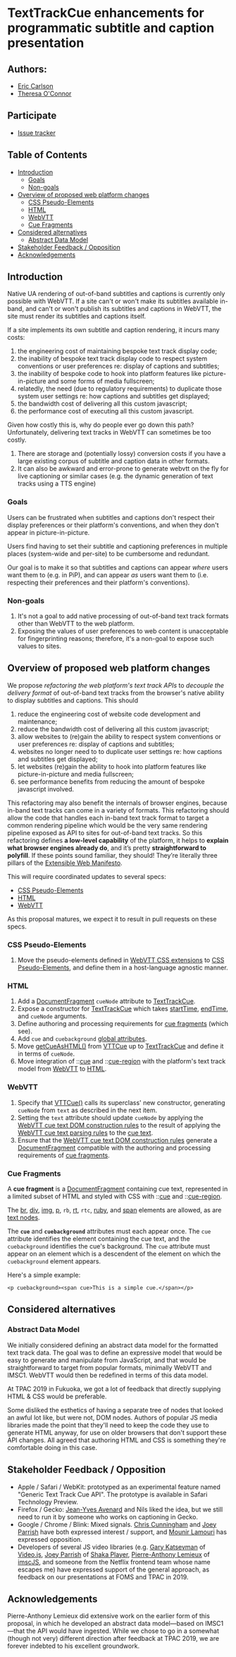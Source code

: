 # TextTrackCue enhancements for programmatic subtitle and caption presentation

## Authors:

- [Eric Carlson](https://github.com/eric-carlson)
- [Theresa O'Connor](https://github.com/hober)

## Participate

- [Issue tracker](https://github.com/WebKit/explainers/labels/text%20tracks)

## Table of Contents

<!-- START doctoc generated TOC please keep comment here to allow auto update -->
<!-- DON'T EDIT THIS SECTION, INSTEAD RE-RUN doctoc TO UPDATE -->


- [Introduction](#introduction)
  - [Goals](#goals)
  - [Non-goals](#non-goals)
- [Overview of proposed web platform changes](#overview-of-proposed-web-platform-changes)
  - [CSS Pseudo-Elements](#css-pseudo-elements)
  - [HTML](#html)
  - [WebVTT](#webvtt)
  - [Cue Fragments](#cue-fragments)
- [Considered alternatives](#considered-alternatives)
  - [Abstract Data Model](#abstract-data-model)
- [Stakeholder Feedback / Opposition](#stakeholder-feedback--opposition)
- [Acknowledgements](#acknowledgements)

<!-- END doctoc generated TOC please keep comment here to allow auto update -->

## Introduction

Native UA rendering of out-of-band subtitles and captions is currently
only possible with WebVTT. If a site can't or won't make its subtitles
available in-band, and can't or won't publish its subtitles and captions
in WebVTT, the site must render its subtitles and captions itself.

If a site implements its own subtitle and caption rendering, it incurs
many costs:

1. the engineering cost of maintaining bespoke text track display code;
2. the inability of bespoke text track display code to respect system
   conventions or user preferences re: display of captions and
   subtitles;
3. the inability of bespoke code to hook into platform features like
   picture-in-picture and some forms of media fullscreen;
4. relatedly, the need (due to regulatory requirements) to duplicate
   those system user settings re: how captions and subtitles get
   displayed;
5. the bandwidth cost of delivering all this custom javascript;
6. the performance cost of executing all this custom javascript.

Given how costly this is, why do people ever go down this path?
Unfortunately, delivering text tracks in WebVTT can sometimes be too
costly.

1. There are storage and (potentially lossy) conversion costs if you
   have a large existing corpus of subtitle and caption data in other
   formats.
2. It can also be awkward and error-prone to generate webvtt on the fly
   for live captioning or similar cases (e.g. the dynamic generation of
   text tracks using a TTS engine)

### Goals

Users can be frustrated when subtitles and captions don't respect their
display preferences or their platform's conventions, and when they don't
appear in picture-in-picture.

Users find having to set their subtitle and captioning preferences in
multiple places (system-wide and per-site) to be cumbersome and
redundant.

Our goal is to make it so that subtitles and captions can appear *where*
users want them to (e.g. in PiP), and can appear *as* users want them to
(i.e. respecting their preferences and their platform's conventions).

### Non-goals

1. It's not a goal to add native processing of out-of-band text track
   formats other than WebVTT to the web platform.
2. Exposing the values of user preferences to web content is
   unacceptable for fingerprinting reasons; therefore, it's a non-goal
   to expose such values to sites.

## Overview of proposed web platform changes

We propose *refactoring the web platform's text track APIs* to *decouple
the delivery format* of out-of-band text tracks from the browser's
native ability to display subtitles and captions. This should

1. reduce the engineering cost of website code development and
   maintenance;
2. reduce the bandwidth cost of delivering all this custom javascript;
3. allow websites to (re)gain the ability to respect system conventions
   or user preferences re: display of captions and subtitles;
4. websites no longer need to to duplicate user settings re: how
   captions and subtitles get displayed;
5. let websites (re)gain the ability to hook into platform features like
   picture-in-picture and media fullscreen;
6. see performance benefits from reducing the amount of bespoke
   javascript involved.
   
This refactoring may also benefit the internals of browser engines,
because in-band text tracks can come in a variety of formats. This
refactoring should allow the code that handles each in-band text track
format to target a common rendering pipeline which would be the very
same rendering pipeline exposed as API to sites for out-of-band text
tracks. So this refactoring defines **a low-level capability** of the
platform, it helps to **explain what browser engines already do**, and
it’s pretty **straightforward to polyfill**. If these points sound
familiar, they should! They’re literally three pillars of the
[Extensible Web Manifesto][].

This will require coordinated updates to several specs:

* [CSS Pseudo-Elements][]
* [HTML][]
* [WebVTT][]

As this proposal matures, we expect it to result in pull requests on
these specs.

### CSS Pseudo-Elements

1. Move the pseudo-elements defined in [WebVTT CSS extensions][] to
   [CSS Pseudo-Elements][], and define them in a host-language agnostic
   manner.

### HTML

1. Add a [DocumentFragment][] `cueNode` attribute to [TextTrackCue][].
2. Expose a constructor for [TextTrackCue][] which takes
   [startTime][], [endTime][], and `cueNode` arguments.
3. Define authoring and processing requirements for [cue fragments][]
   (which see).
4. Add `cue` and `cuebackground` [global attributes][].
5. Move [getCueAsHTML()][] from [VTTCue][] up to [TextTrackCue][] and
   define it in terms of `cueNode`.
6. Move integration of ::[cue][] and ::[cue-region][] with the
   platform's text track model from [WebVTT][] to [HTML][].

### WebVTT

1. Specify that [VTTCue()]() calls its superclass' new constructor,
   generating `cueNode` from `text` as described in the next item.
2. Setting the `text` attribute should update `cueNode` by applying the
   [WebVTT cue text DOM construction rules][] to the result of applying
   the [WebVTT cue text parsing rules][] to the [cue text][].
3. Ensure that the [WebVTT cue text DOM construction rules][] generate a
   [DocumentFragment][] compatible with the authoring and processing
   requirements of [cue fragments][].

### Cue Fragments

A **cue fragment** is a [DocumentFragment][] containing cue text,
represented in a limited subset of HTML and styled with CSS with
::[cue][] and ::[cue-region][].

The [br][], [div][], [img][], [p][], `rb`, [rt][], `rtc`, [ruby][], and
[span][] elements are allowed, as are [text nodes][].

The **`cue`** and **`cuebackground`** attributes must each appear once.
The `cue` attribute identifies the element containing the cue text, and
the `cuebackground` identifies the cue's background. The `cue` attribute
must appear on an element which is a descendent of the element on which
the `cuebackground` element appears.

Here's a simple example:

```<p cuebackground><span cue>This is a simple cue.</span></p>```

## Considered alternatives

### Abstract Data Model

We initially considered defining an abstract data model for the
formatted text track data. The goal was to define an expressive model
that would be easy to generate and manipulate from JavaScript, and that
would be straightforward to target from popular formats, minimally
WebVTT and IMSC1. WebVTT would then be redefined in terms of this data
model.

At TPAC 2019 in Fukuoka, we got a lot of feedback that directly
supplying HTML & CSS would be preferable.

Some disliked the esthetics of having a separate tree of nodes that
looked an awful lot like, but were not, DOM nodes. Authors of popular JS
media libraries made the point that they'll need to keep the code they
use to generate HTML anyway, for use on older browsers that don't
support these API changes. All agreed that authoring HTML and CSS is
something they're comfortable doing in this case.

## Stakeholder Feedback / Opposition

* Apple / Safari / WebKit: prototyped as an experimental feature named "Generic Text Track Cue API". The prototype is available in Safari Technology Preview.
* Firefox / Gecko: [Jean-Yves Avenard](https://github.com/jyavenard) and Nils liked the idea, but we still need to run it by someone who works on captioning in Gecko.
* Google / Chrome / Blink: Mixed signals. [Chris Cunningham](https://github.com/chcunningham) and [Joey Parrish](https://github.com/joeyparrish) have both expressed interest / support, and [Mounir Lamouri](https://github.com/mounirlamouri) has expressed opposition.
* Developers of several JS video libraries (e.g. [Gary Katsevman](https://github.com/gkatsev) of [Video.js](https://github.com/videojs), [Joey Parrish](https://github.com/joeyparrish) of [Shaka Player](https://github.com/google/shaka-player), [Pierre-Anthony Lemieux](https://github.com/palemieux) of [imscJS](https://github.com/sandflow/imscJS), and someone from the Netflix frontend team whose name escapes me) have expressed support of the general approach, as feedback on our presentations at FOMS and TPAC in 2019.

## Acknowledgements

Pierre-Anthony Lemieux did extensive work on the earlier form of this
proposal, in which he developed an abstract data model—based on
IMSC1—that the API would have ingested. While we chose to go in a
somewhat (though not very) different direction after feedback at TPAC
2019, we are forever indebted to his excellent groundwork.

[CSS Pseudo-Elements]: https://drafts.csswg.org/css-pseudo-4/
[DocumentFragment]: https://dom.spec.whatwg.org/#documentfragment
[Extensible Web Manifesto]: https://github.com/extensibleweb/manifesto
[HTML]: https://html.spec.whatwg.org/multipage/
[TextTrackCue]: https://html.spec.whatwg.org/multipage/media.html#texttrackcue
[VTTCue]: https://w3c.github.io/webvtt/#vttcue
[WebVTT CSS extensions]: https://w3c.github.io/webvtt/#css-extensions
[WebVTT cue text DOM construction rules]: https://w3c.github.io/webvtt/#dom-construction-rules
[WebVTT cue text parsing rules]: https://w3c.github.io/webvtt/#webvtt-cue-text-parsing-rules
[WebVTT]: https://w3c.github.io/webvtt/
[br]: https://html.spec.whatwg.org/multipage/text-level-semantics.html#the-br-element
[cue fragment]: #cue-fragments
[cue fragments]: #cue-fragments
[cue text]: https://w3c.github.io/webvtt/#cue-text
[cue-region]: https://w3c.github.io/webvtt/#css-extensions
[cue]: https://w3c.github.io/webvtt/#css-extensions
[div]: https://html.spec.whatwg.org/multipage/grouping-content.html#the-div-element
[endTime]: https://html.spec.whatwg.org/multipage/media.html#dom-texttrackcue-endtime
[getCueAsHTML()]: https://w3c.github.io/webvtt/#dom-vttcue-getcueashtml
[global attributes]: https://html.spec.whatwg.org/multipage/dom.html#global-attributes
[img]: https://html.spec.whatwg.org/multipage/embedded-content.html#the-img-element
[p]: https://html.spec.whatwg.org/multipage/grouping-content.html#the-p-element
[rt]: https://html.spec.whatwg.org/multipage/text-level-semantics.html#the-rt-element
[ruby]: https://html.spec.whatwg.org/multipage/text-level-semantics.html#the-ruby-element
[span]: https://html.spec.whatwg.org/multipage/text-level-semantics.html#the-span-element
[startTime]: https://html.spec.whatwg.org/multipage/media.html#dom-texttrackcue-starttime
[style attributes]: https://html.spec.whatwg.org/multipage/dom.html#the-style-attribute
[style element]: https://html.spec.whatwg.org/multipage/semantics.html#the-style-element
[text nodes]: https://dom.spec.whatwg.org/#interface-text
